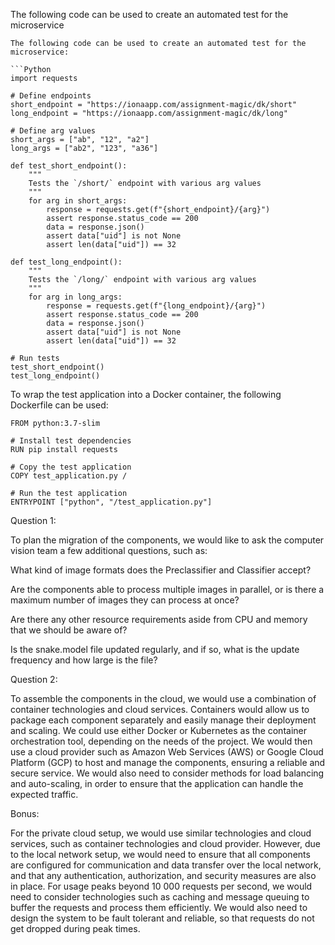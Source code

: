 The following code can be used to create an automated test for the microservice
```pyhton
The following code can be used to create an automated test for the microservice:

```Python
import requests

# Define endpoints
short_endpoint = "https://ionaapp.com/assignment-magic/dk/short"
long_endpoint = "https://ionaapp.com/assignment-magic/dk/long"

# Define arg values
short_args = ["ab", "12", "a2"]
long_args = ["ab2", "123", "a36"]

def test_short_endpoint():
    """ 
    Tests the `/short/` endpoint with various arg values
    """
    for arg in short_args:
        response = requests.get(f"{short_endpoint}/{arg}")
        assert response.status_code == 200
        data = response.json()
        assert data["uid"] is not None
        assert len(data["uid"]) == 32

def test_long_endpoint():
    """
    Tests the `/long/` endpoint with various arg values
    """
    for arg in long_args:
        response = requests.get(f"{long_endpoint}/{arg}")
        assert response.status_code == 200
        data = response.json()
        assert data["uid"] is not None
        assert len(data["uid"]) == 32

# Run tests
test_short_endpoint()
test_long_endpoint()
```

To wrap the test application into a Docker container, the following Dockerfile can be used:

```
FROM python:3.7-slim 

# Install test dependencies
RUN pip install requests

# Copy the test application
COPY test_application.py /

# Run the test application
ENTRYPOINT ["python", "/test_application.py"]
```

Question 1:


To plan the migration of the components, we would like to ask the computer vision team a few additional questions, such as: 



What kind of image formats does the Preclassifier and Classifier accept? 

Are the components able to process multiple images in parallel, or is there a maximum number of images they can process at once? 

Are there any other resource requirements aside from CPU and memory that we should be aware of? 

Is the snake.model file updated regularly, and if so, what is the update frequency and how large is the file? 


Question 2:


To assemble the components in the cloud, we would use a combination of container technologies and cloud services. Containers would allow us to package each component separately and easily manage their deployment and scaling. We could use either Docker or Kubernetes as the container orchestration tool, depending on the needs of the project. We would then use a cloud provider such as Amazon Web Services (AWS) or Google Cloud Platform (GCP) to host and manage the components, ensuring a reliable and secure service. We would also need to consider methods for load balancing and auto-scaling, in order to ensure that the application can handle the expected traffic.


Bonus:


For the private cloud setup, we would use similar technologies and cloud services, such as container technologies and cloud provider. However, due to the local network setup, we would need to ensure that all components are configured for communication and data transfer over the local network, and that any authentication, authorization, and security measures are also in place. For usage peaks beyond 10 000 requests per second, we would need to consider technologies such as caching and message queuing to buffer the requests and process them efficiently. We would also need to design the system to be fault tolerant and reliable, so that requests do not get dropped during peak times.